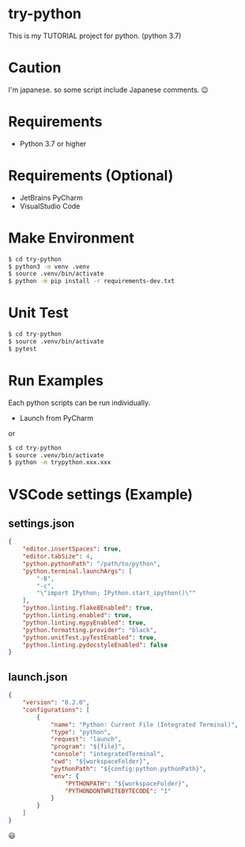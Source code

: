# try-python
This is my TUTORIAL project for python. (python 3.7) 

# Caution
I'm japanese. so some script include Japanese comments. :wink:

# Requirements
- Python 3.7 or higher

# Requirements (Optional)
- JetBrains PyCharm
- VisualStudio Code

# Make Environment
```sh
$ cd try-python
$ python3 -m venv .venv
$ source .venv/bin/activate
$ python -m pip install -r requirements-dev.txt
```

# Unit Test
```sh
$ cd try-python
$ source .venv/bin/activate
$ pytest
```

# Run Examples
Each python scripts can be run individually.
- Launch from PyCharm

or

```sh
$ cd try-python
$ source .venv/bin/activate
$ python -m trypython.xxx.xxx
```

# VSCode settings (Example)

## settings.json

```json
{
    "editor.insertSpaces": true,
    "editor.tabSize": 4,
    "python.pythonPath": "/path/to/python",
    "python.terminal.launchArgs": [
        "-B",
        "-c",
        "\"import IPython; IPython.start_ipython()\""
    ],
    "python.linting.flake8Enabled": true,
    "python.linting.enabled": true,
    "python.linting.mypyEnabled": true,
    "python.formatting.provider": "black",
    "python.unitTest.pyTestEnabled": true,
    "python.linting.pydocstyleEnabled": false
}
```

## launch.json

```json
{
    "version": "0.2.0",
    "configurations": [
        {
            "name": "Python: Current File (Integrated Terminal)",
            "type": "python",
            "request": "launch",
            "program": "${file}",
            "console": "integratedTerminal",
            "cwd": "${workspaceFolder}",
            "pythonPath": "${config:python.pythonPath}",
            "env": {
                "PYTHONPATH": "${workspaceFolder}",
                "PYTHONDONTWRITEBYTECODE": "1"
            }
        }
    ]
}
```

:smiley:
